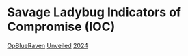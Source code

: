 # Savage Ladybug Indicators of Compromise (IOC)

[OpBlueRaven](OpBlueRaven.md)
[Unveiled](Unveiled.md)
[2024](2024.md)


